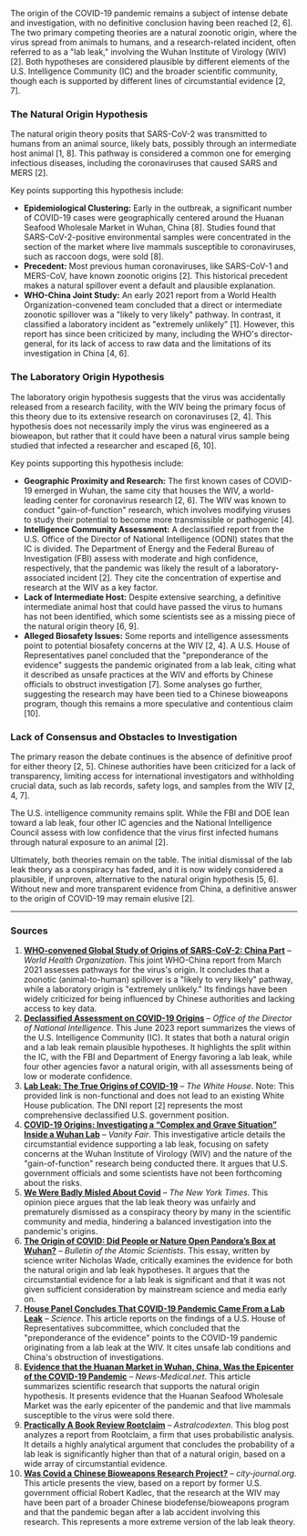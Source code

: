 The origin of the COVID-19 pandemic remains a subject of intense debate and investigation, with no definitive conclusion having been reached [2, 6]. The two primary competing theories are a natural zoonotic origin, where the virus spread from animals to humans, and a research-related incident, often referred to as a "lab leak," involving the Wuhan Institute of Virology (WIV) [2]. Both hypotheses are considered plausible by different elements of the U.S. Intelligence Community (IC) and the broader scientific community, though each is supported by different lines of circumstantial evidence [2, 7].

### The Natural Origin Hypothesis
The natural origin theory posits that SARS-CoV-2 was transmitted to humans from an animal source, likely bats, possibly through an intermediate host animal [1, 8]. This pathway is considered a common one for emerging infectious diseases, including the coronaviruses that caused SARS and MERS [2].

Key points supporting this hypothesis include:
*   **Epidemiological Clustering:** Early in the outbreak, a significant number of COVID-19 cases were geographically centered around the Huanan Seafood Wholesale Market in Wuhan, China [8]. Studies found that SARS-CoV-2-positive environmental samples were concentrated in the section of the market where live mammals susceptible to coronaviruses, such as raccoon dogs, were sold [8].
*   **Precedent:** Most previous human coronaviruses, like SARS-CoV-1 and MERS-CoV, have known zoonotic origins [2]. This historical precedent makes a natural spillover event a default and plausible explanation.
*   **WHO-China Joint Study:** An early 2021 report from a World Health Organization-convened team concluded that a direct or intermediate zoonotic spillover was a "likely to very likely" pathway. In contrast, it classified a laboratory incident as "extremely unlikely" [1]. However, this report has since been criticized by many, including the WHO's director-general, for its lack of access to raw data and the limitations of its investigation in China [4, 6].

### The Laboratory Origin Hypothesis
The laboratory origin hypothesis suggests that the virus was accidentally released from a research facility, with the WIV being the primary focus of this theory due to its extensive research on coronaviruses [2, 4]. This hypothesis does not necessarily imply the virus was engineered as a bioweapon, but rather that it could have been a natural virus sample being studied that infected a researcher and escaped [6, 10].

Key points supporting this hypothesis include:
*   **Geographic Proximity and Research:** The first known cases of COVID-19 emerged in Wuhan, the same city that houses the WIV, a world-leading center for coronavirus research [2, 6]. The WIV was known to conduct "gain-of-function" research, which involves modifying viruses to study their potential to become more transmissible or pathogenic [4].
*   **Intelligence Community Assessment:** A declassified report from the U.S. Office of the Director of National Intelligence (ODNI) states that the IC is divided. The Department of Energy and the Federal Bureau of Investigation (FBI) assess with moderate and high confidence, respectively, that the pandemic was likely the result of a laboratory-associated incident [2]. They cite the concentration of expertise and research at the WIV as a key factor.
*   **Lack of Intermediate Host:** Despite extensive searching, a definitive intermediate animal host that could have passed the virus to humans has not been identified, which some scientists see as a missing piece of the natural origin theory [6, 9].
*   **Alleged Biosafety Issues:** Some reports and intelligence assessments point to potential biosafety concerns at the WIV [2, 4]. A U.S. House of Representatives panel concluded that the "preponderance of the evidence" suggests the pandemic originated from a lab leak, citing what it described as unsafe practices at the WIV and efforts by Chinese officials to obstruct investigation [7]. Some analyses go further, suggesting the research may have been tied to a Chinese bioweapons program, though this remains a more speculative and contentious claim [10].

### Lack of Consensus and Obstacles to Investigation
The primary reason the debate continues is the absence of definitive proof for either theory [2, 5]. Chinese authorities have been criticized for a lack of transparency, limiting access for international investigators and withholding crucial data, such as lab records, safety logs, and samples from the WIV [2, 4, 7].

The U.S. intelligence community remains split. While the FBI and DOE lean toward a lab leak, four other IC agencies and the National Intelligence Council assess with low confidence that the virus first infected humans through natural exposure to an animal [2].

Ultimately, both theories remain on the table. The initial dismissal of the lab leak theory as a conspiracy has faded, and it is now widely considered a plausible, if unproven, alternative to the natural origin hypothesis [5, 6]. Without new and more transparent evidence from China, a definitive answer to the origin of COVID-19 may remain elusive [2].

***

### Sources

1.  **[WHO-convened Global Study of Origins of SARS-CoV-2: China Part](https://apps.who.int/gb/COVID-19/pdf_files/2021/28_03/20210328-%20Full%20report.pdf)** – *World Health Organization*. This joint WHO-China report from March 2021 assesses pathways for the virus's origin. It concludes that a zoonotic (animal-to-human) spillover is a "likely to very likely" pathway, while a laboratory origin is "extremely unlikely." Its findings have been widely criticized for being influenced by Chinese authorities and lacking access to key data.
2.  **[Declassified Assessment on COVID-19 Origins](https://www.dni.gov/files/ODNI/documents/assessments/Declassified-Assessment-on-COVID-19-Origins.pdf)** – *Office of the Director of National Intelligence*. This June 2023 report summarizes the views of the U.S. Intelligence Community (IC). It states that both a natural origin and a lab leak remain plausible hypotheses. It highlights the split within the IC, with the FBI and Department of Energy favoring a lab leak, while four other agencies favor a natural origin, with all assessments being of low or moderate confidence.
3.  **[Lab Leak: The True Origins of COVID-19](https://www.whitehouse.gov/lab-leak-true-origins-of-covid-19/)** – *The White House*. Note: This provided link is non-functional and does not lead to an existing White House publication. The DNI report [2] represents the most comprehensive declassified U.S. government position.
4.  **[COVID-19 Origins: Investigating a “Complex and Grave Situation” Inside a Wuhan Lab](https://www.vanityfair.com/news/2022/10/covid-origins-investigation-wuhan-lab)** – *Vanity Fair*. This investigative article details the circumstantial evidence supporting a lab leak, focusing on safety concerns at the Wuhan Institute of Virology (WIV) and the nature of the "gain-of-function" research being conducted there. It argues that U.S. government officials and some scientists have not been forthcoming about the risks.
5.  **[We Were Badly Misled About Covid](https://www.nytimes.com/2024/03/16/opinion/covid-pandemic-lab-leak.html)** – *The New York Times*. This opinion piece argues that the lab leak theory was unfairly and prematurely dismissed as a conspiracy theory by many in the scientific community and media, hindering a balanced investigation into the pandemic's origins.
6.  **[The Origin of COVID: Did People or Nature Open Pandora’s Box at Wuhan?](https://thebulletin.org/2021/05/the-origin-of-covid-did-people-or-nature-open-pandoras-box-at-wuhan/)** – *Bulletin of the Atomic Scientists*. This essay, written by science writer Nicholas Wade, critically examines the evidence for both the natural origin and lab leak hypotheses. It argues that the circumstantial evidence for a lab leak is significant and that it was not given sufficient consideration by mainstream science and media early on.
7.  **[House Panel Concludes That COVID-19 Pandemic Came From a Lab Leak](https://www.science.org/content/article/house-panel-concludes-covid-19-pandemic-came-lab-leak)** – *Science*. This article reports on the findings of a U.S. House of Representatives subcommittee, which concluded that the "preponderance of the evidence" points to the COVID-19 pandemic originating from a lab leak at the WIV. It cites unsafe lab conditions and China's obstruction of investigations.
8.  **[Evidence that the Huanan Market in Wuhan, China, Was the Epicenter of the COVID-19 Pandemic](https://www.news-medical.net/news/20220728/Evidence-that-the-Huanan-market-in-Wuhan-China-was-the-epicenter-of-the-COVID-19-pandemic.aspx)** – *News-Medical.net*. This article summarizes scientific research that supports the natural origin hypothesis. It presents evidence that the Huanan Seafood Wholesale Market was the early epicenter of the pandemic and that live mammals susceptible to the virus were sold there.
9.  **[Practically A Book Review Rootclaim](https://www.astralcodexten.com/p/practically-a-book-review-rootclaim)** – *Astralcodexten*. This blog post analyzes a report from Rootclaim, a firm that uses probabilistic analysis. It details a highly analytical argument that concludes the probability of a lab leak is significantly higher than that of a natural origin, based on a wide array of circumstantial evidence.
10. **[Was Covid a Chinese Bioweapons Research Project?](https://www.city-journal.org/article/robert-kadlec-covid-19-pandemic-report-bioweapons)** – *city-journal.org*. This article presents the view, based on a report by former U.S. government official Robert Kadlec, that the research at the WIV may have been part of a broader Chinese biodefense/bioweapons program and that the pandemic began after a lab accident involving this research. This represents a more extreme version of the lab leak theory.